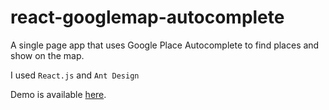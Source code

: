 # react-googlemap-autocomplete
A single page app that uses Google Place Autocomplete to find places and show on the map.

I used `React.js` and `Ant Design`

Demo is available <a href="https:///react-googlemap-autocomplete.netlify.app/">here</a>.
